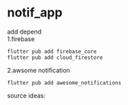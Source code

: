 # notif_app

add depend  
1.firebase  
```
flutter pub add firebase_core
flutter pub add cloud_firestore
```

2.awsome notification
```
flutter pub add awesome_notifications
```

source ideas:
